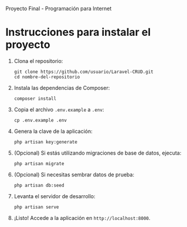 Proyecto Final - Programación para Internet

# Instrucciones para instalar el proyecto

1. Clona el repositorio:

   ```
   git clone https://github.com/usuario/Laravel-CRUD.git
   cd nombre-del-repositorio
   ```

2. Instala las dependencias de Composer:

   ```
   composer install
   ```

3. Copia el archivo `.env.example` a `.env`:

   ```
   cp .env.example .env
   ```

4. Genera la clave de la aplicación:

   ```
   php artisan key:generate
   ```

5. (Opcional) Si estás utilizando migraciones de base de datos, ejecuta:

   ```
   php artisan migrate
   ```

6. (Opcional) Si necesitas sembrar datos de prueba:

   ```
   php artisan db:seed
   ```

7. Levanta el servidor de desarrollo:

   ```
   php artisan serve
   ```

8. ¡Listo! Accede a la aplicación en `http://localhost:8000`.

